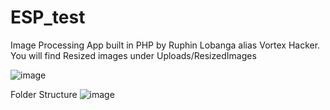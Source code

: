# ESP_test

Image Processing App built in PHP by Ruphin Lobanga alias Vortex Hacker. 
You will find Resized images under Uploads/ResizedImages

![image](https://user-images.githubusercontent.com/64105391/117588669-408fbc00-b125-11eb-8010-adb458c6b411.png)

Folder Structure
![image](https://user-images.githubusercontent.com/64105391/117588915-dbd56100-b126-11eb-9a84-0fe8113ad877.png)


